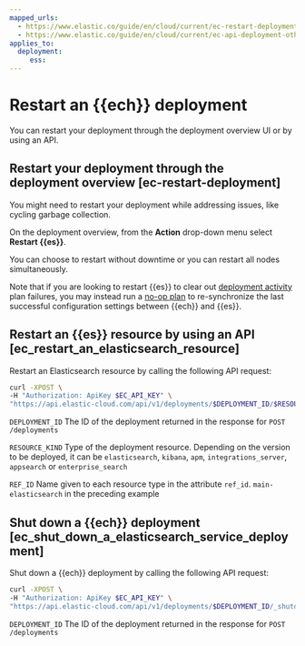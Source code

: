 ```yaml
---
mapped_urls:
  - https://www.elastic.co/guide/en/cloud/current/ec-restart-deployment.html
  - https://www.elastic.co/guide/en/cloud/current/ec-api-deployment-other.html
applies_to:
  deployment:
     ess:
---
```


# Restart an {{ech}} deployment

You can restart your deployment through the deployment overview UI or by using an API.

## Restart your deployment through the deployment overview [ec-restart-deployment]

You might need to restart your deployment while addressing issues, like cycling garbage collection.

On the deployment overview, from the **Action** drop-down menu select **Restart {{es}}**.

You can choose to restart without downtime or you can restart all nodes simultaneously.

Note that if you are looking to restart {{es}} to clear out [deployment activity](../../../deploy-manage/deploy/elastic-cloud/keep-track-of-deployment-activity.md) plan failures, you may instead run a [no-op plan](../../../troubleshoot/monitoring/deployment-health-warnings.md) to re-synchronize the last successful configuration settings between {{ech}} and {{es}}.

## Restart an {{es}} resource by using an API [ec_restart_an_elasticsearch_resource]

Restart an Elasticsearch resource by calling the following API request:

```sh
curl -XPOST \
-H "Authorization: ApiKey $EC_API_KEY" \
"https://api.elastic-cloud.com/api/v1/deployments/$DEPLOYMENT_ID/$RESOURCE_KIND/$REF_ID/_restart"
```

`DEPLOYMENT_ID`  The ID of the deployment returned in the response for `POST /deployments`

`RESOURCE_KIND`  Type of the deployment resource. Depending on the version to be deployed, it can be `elasticsearch`, `kibana`, `apm`, `integrations_server`, `appsearch` or `enterprise_search`

`REF_ID`  Name given to each resource type in the attribute `ref_id`. `main-elasticsearch` in the preceding example

## Shut down a {{ech}} deployment [ec_shut_down_a_elasticsearch_service_deployment]

Shut down a {{ech}} deployment by calling the following API request:

```sh
curl -XPOST \
-H "Authorization: ApiKey $EC_API_KEY" \
"https://api.elastic-cloud.com/api/v1/deployments/$DEPLOYMENT_ID/_shutdown"
```

`DEPLOYMENT_ID`  The ID of the deployment returned in the response for `POST /deployments`
